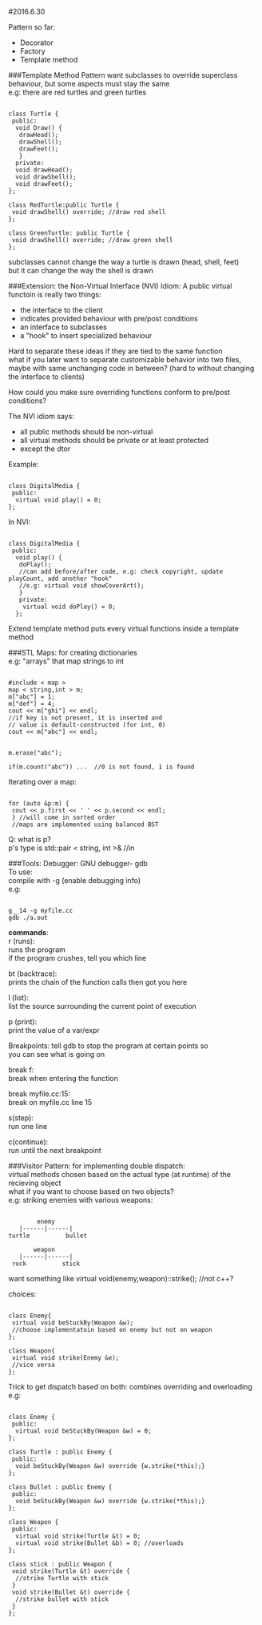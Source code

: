 #2016.6.30

Pattern so far:
- Decorator
- Factory
- Template method

###Template Method Pattern
want subclasses to override superclass behaviour, but some aspects must stay the same </br>
e.g: there are red turtles and green turtles
<pre><code>
class Turtle {
 public:
  void Draw() {
   drawHead();
   drawShell();
   drawFeet();
   }
  private:
  void drawHead();
  void drawShell();
  void drawFeet();
};

class RedTurtle:public Turtle {
 void drawShell() override; //draw red shell
};

class GreenTurtle: public Turtle {
 void drawShell() override; //draw green shell
};
</code></pre>
subclasses cannot change the way a turtle is drawn (head, shell, feet) </br>
but it can change the way the shell is drawn

###Extension: the Non-Virtual Interface (NVI) Idiom:
A public virtual functoin is really two things:
- the interface to the client
 - indicates provided behaviour with pre/post conditions
- an interface to subclasses
 - a "hook" to insert specialized behaviour
 
 Hard to separate these ideas if they are tied to the same function </br>
 what if you later want to separate customizable behavior into two files, </br>
 maybe with same unchanging code in between? (hard to without changing the interface to clients)
 
 How could you make sure overriding functions conform to pre/post conditions? </br>
 
 The NVI idiom says:
 - all public methods should be non-virtual
 - all virtual methods should be private or at least protected
 - except the dtor
 
Example:
<pre><code>
class DigitalMedia {
 public:
  virtual void play() = 0;
};
</code></pre>
In NVI:
<pre><code>
class DigitalMedia {
 public:
  void play() {
   doPlay();  
   //can add before/after code, e.g: check copyright, update playCount, add another "hook"
   //e.g: virtual void showCoverArt();
   }
   private:
    virtual void doPlay() = 0;
  };
</code></pre>
Extend template method puts every virtual functions inside a template method

###STL Maps:
for creating dictionaries </br>
e.g: "arrays" that map strings to int
<pre><code>
#include < map >
map < string,int > m;
m["abc"] = 1;
m["def"] = 4;
cout << m["ghi"] << endl;
//if key is not present, it is inserted and
// value is default-constructed (for int, 0)
cout << m["abc"] << endl;
</code></pre>

<pre><code>
m.erase("abc");

if(m.count("abc")) ...  //0 is not found, 1 is found
</code></pre>

Iterating over a map: </br>
<pre><code>
for (auto &p:m) {
 cout << p.first << ' ' << p.second << endl;
 } //will come in sorted order
 //maps are implemented using balanced BST
</code></pre>
Q: what is p? </br>
p's type is std::pair < string, int >&  //in <utility>

###Tools: Debugger:
GNU debugger- gdb </br>
To use: </br>
compile with -g (enable debugging info) </br>
e.g:
<pre><code>
g__14 -g myfile.cc
gdb ./a.out
</code></pre>
**commands**: </br>
r (runs): </br>
runs the program </br>
if the program crushes, tell you which line </br>

bt (backtrace): </br>
prints the chain of the function calls then got you here </br>

l (list): </br>
list the source surrounding the current point of execution </br>

p (print): </br>
print the value of a var/expr

Breakpoints: tell gdb to stop the program at certain points so </br>
you can see what is going on

break f: </br>
break when entering the function

break myfile.cc:15: </br>
break on myfile.cc line 15

s(step): </br>
run one line

c(continue): </br>
run until the next breakpoint

###Visitor Pattern:
for implementing double dispatch: </br>
virtual methods chosen based on the actual type (at runtime) of the recieving object </br>
what if you want to choose based on two objects? </br>
e.g: striking enemies with various weapons:
<pre><code>
        enemy
   |------|------|
turtle          bullet

       weapon
   |------|------|
 rock          stick
</code></pre>
want something like virtual void(enemy,weapon)::strike(); //not c++?

choices: 
<pre><code>
class Enemy{
 virtual void beStuckBy(Weapon &w);
 //choose implementatoin based on enemy but not on weapon
};

class Weapon{
 virtual void strike(Enemy &e);
 //vice versa
};
</code></pre>
Trick to get dispatch based on both: combines overriding and overloading
e.g:
<pre><code>
class Enemy {
 public:
  virtual void beStuckBy(Weapon &w) = 0;
};

class Turtle : public Enemy {
 public:
  void beStuckBy(Weapon &w) override {w.strike(*this);}
};

class Bullet : public Enemy {
 public:
  void beStuckBy(Weapon &w) override {w.strike(*this);}
};

class Weapon {
 public:
  virtual void strike(Turtle &t) = 0;
  virtual void strike(Bullet &b) = 0; //overloads
};

class stick : public Weapon {
 void strike(Turtle &t) override {
  //strike Turtle with stick
 }
 void strike(Bullet &t) override {
  //strike bullet with stick
 }
};
</code></pre>

